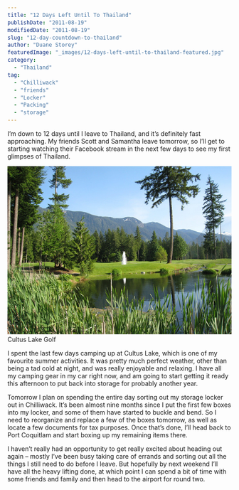 ```yaml
---
title: "12 Days Left Until To Thailand"
publishDate: "2011-08-19"
modifiedDate: "2011-08-19"
slug: "12-day-countdown-to-thailand"
author: "Duane Storey"
featuredImage: "_images/12-days-left-until-to-thailand-featured.jpg"
category:
  - "Thailand"
tag:
  - "Chilliwack"
  - "friends"
  - "Locker"
  - "Packing"
  - "storage"
---
```


I’m down to 12 days until I leave to Thailand, and it’s definitely fast approaching. My friends Scott and Samantha leave tomorrow, so I’ll get to starting watching their Facebook stream in the next few days to see my first glimpses of Thailand.

[![](_images/12-days-left-until-to-thailand-1.jpg "Cultus Lake")](http://www.migratorynerd.com/wordpress/wp-content/uploads/2011/08/3561533585_bd10314e24_z.jpg)Cultus Lake Golf



I spent the last few days camping up at Cultus Lake, which is one of my favourite summer activities. It was pretty much perfect weather, other than being a tad cold at night, and was really enjoyable and relaxing. I have all my camping gear in my car right now, and am going to start getting it ready this afternoon to put back into storage for probably another year.

Tomorrow I plan on spending the entire day sorting out my storage locker out in Chilliwack. It’s been almost nine months since I put the first few boxes into my locker, and some of them have started to buckle and bend. So I need to reorganize and replace a few of the boxes tomorrow, as well as locate a few documents for tax purposes. Once that’s done, I’ll head back to Port Coquitlam and start boxing up my remaining items there.

I haven’t really had an opportunity to get really excited about heading out again – mostly I’ve been busy taking care of errands and sorting out all the things I still need to do before I leave. But hopefully by next weekend I’ll have all the heavy lifting done, at which point I can spend a bit of time with some friends and family and then head to the airport for round two.